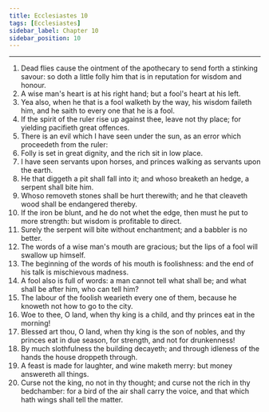 ```yaml
---
title: Ecclesiastes 10
tags: [Ecclesiastes]
sidebar_label: Chapter 10
sidebar_position: 10
---
```


---
1. Dead flies cause the ointment of the apothecary to send forth a stinking savour: so doth a little folly him that is in reputation for wisdom and honour.
2. A wise man's heart is at his right hand; but a fool's heart at his left.
3. Yea also, when he that is a fool walketh by the way, his wisdom faileth him, and he saith to every one that he is a fool.
4. If the spirit of the ruler rise up against thee, leave not thy place; for yielding pacifieth great offences.
5. There is an evil which I have seen under the sun, as an error which proceedeth from the ruler:
6. Folly is set in great dignity, and the rich sit in low place.
7. I have seen servants upon horses, and princes walking as servants upon the earth.
8. He that diggeth a pit shall fall into it; and whoso breaketh an hedge, a serpent shall bite him.
9. Whoso removeth stones shall be hurt therewith; and he that cleaveth wood shall be endangered thereby.
10. If the iron be blunt, and he do not whet the edge, then must he put to more strength: but wisdom is profitable to direct.
11. Surely the serpent will bite without enchantment; and a babbler is no better.
12. The words of a wise man's mouth are gracious; but the lips of a fool will swallow up himself.
13. The beginning of the words of his mouth is foolishness: and the end of his talk is mischievous madness.
14. A fool also is full of words: a man cannot tell what shall be; and what shall be after him, who can tell him?
15. The labour of the foolish wearieth every one of them, because he knoweth not how to go to the city.
16. Woe to thee, O land, when thy king is a child, and thy princes eat in the morning!
17. Blessed art thou, O land, when thy king is the son of nobles, and thy princes eat in due season, for strength, and not for drunkenness!
18. By much slothfulness the building decayeth; and through idleness of the hands the house droppeth through.
19. A feast is made for laughter, and wine maketh merry: but money answereth all things.
20. Curse not the king, no not in thy thought; and curse not the rich in thy bedchamber: for a bird of the air shall carry the voice, and that which hath wings shall tell the matter.
